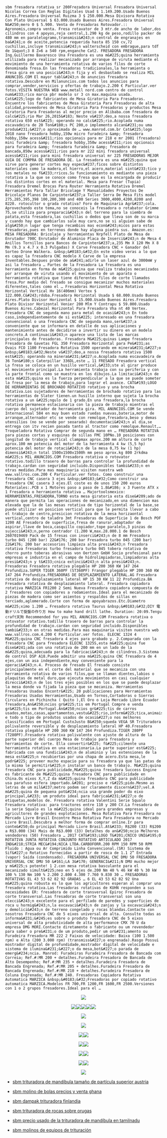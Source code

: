 
```
sbm fresadora rotativa sr 200Frezadora Universal Fresadora Universal Nicolas Correa Con Reglas Digitales Usad $ 1.149.200.Usado Buenos Aires.Fresadora Universal Ruizma 3 $ 250.000.Mesa Divisora Rotativa Con Plato Universal $ 63.000.Usado Buenos Aires.Fresadora Universal N&#250;mero 0 $ 5.900. Venta de Fresadoras Rotovador.:: Agronomis,compra venta. Fresa rotavator de 3 mtr.de ancho de labor,dos cilindros con 4 apoyos,reja central,1.290 kg de peso,rodillo packer de 480 mm en paralelogramo,transmisi&#243;n central de engranajes en ba&#241;o de aceite,potencia requerida hasta 85 150 cv,72 cuchillas,incluye transmisi&#243;n walterscheid con embrague,para tdf de 1&quot;3 8 Z=6 a 540 rpm,enganche Cat2. FRESADORA FRESADORA Ing.Guillermo Bavaresco Una Fresadora es una m&#225;quina herramienta utilizada para realizar mecanizado por arranque de viruta mediante el movimiento de una herramienta rotativa de varios filos de corte denominada fresa.En las fresadoras tradicionales,la herramienta o fresa gira en una posici&#243;n fija y el desbastado se realiza MIL ANUNCIOS.COM El mayor tabl&#243;n de anuncios fresadora rotativa.Descubre en Milanuncios.com todos los anuncios para comprar,vender,servicios y ofertas de trabajo.2.200 € Particular.ver fotos.VISITA NUESTRA WEB www.metall nord.com centro de control num&#233;rico marca pbr modelo sr 3 cn max.maquina usada. Cat&#225;logo de fabricantes de Mesa Giratoria Para Fresadoras. Encuentre los fabricantes de Mesa Giratoria Para Fresadoras de alta calidad,proveedores de Mesa Giratoria Para Fresadoras y productos Mesa Giratoria Para Fresadoras al mejor precio en Alibaba.com fresadora de calc&#225;rio Mar 26,2015&#183; Neste v&#237;deo,a nossa fresadora rotativa 650 est&#225; operando no calc&#225;rio.Acoplada numa escavadeira de 20 Ton&#180;s PC 200,o implemento alcan&#231;ou uma produ&#231;&#227;o aproximada de … www.manrod.com.br Cat&#225;logo 2018 nano fresadora hobby,150w micro furadeira &amp; fresadora hobby,150w acess&#211;rios opcionais para mr 218 e mr 2001 (fresadora) mini furadeira &amp; fresadora hobby,350w acess&#211;rios opcionais para furadeira &amp; fresadora furadeira &amp; fresadora de bancada,850w acess&#211;rios para mr 222 mini fresadora universal acess&#211;rios para mini fresadora universal mr 225 FRESADORAS MEJOR GUIA DE COMPRA DE FRESADORA DE. La fresadora es una m&#225;quina que sirve para generar cortes muy espec&#237;ficos sobre distintos materiales como la madera,el hierro,el acero,material sint&#233;tico y los metales no f&#233;rricos.Su funcionamiento es mediante una pieza rotativa a la que se conoce como fresa que es la encargada de producir los distintos cortes en el material. Mesa para Fresar (Tupia) Fresadora Dremel Brocas Para Router Herramienta Rotativa Dremel Herramientas Para Tallar Bricolage Y Manualidades Proyectos De Bricolaje Planos De Carpinter&#237;a Taller Serra De Mesa Fits model 275,285,395,398 100,200,300 and 400 Series 3000,4000,4200,8200 and 8220. rotocultor o grada rotativa? Foro de Maquinaria Agr&#237;cola. Aprovechando este tema,no se conoceis la fresadora o rotabator Grimme 75,se utiliza para preparaci&#243;n del terreno para la siembra de patata,esta fresadora,las cuchillas o dedos que lleva son de su marca y cuando hay que cambiarlos sale muy caro,no se si alguien sabe de alg&#250;n lugar que tenga recambios mas econ&#243;micos para estas fresadoras,pues en terrenos donde hay alguna piedra sus. Amazon.es: MESA FRESADORA: Bricolaje y herramientas Nrpfell Plato de Mesa de Enrutador 700C Enrutador de Aluminio Placa de Inserci&#243;n de Mesa 4 Anillos Tornillos para Bancos de Carpinter&#237;a,235 Mm X 120 Mm X 8 Mm (9.3 x 4.7 x 0.3 Pulgadas) X Carve Fresadora CNC + Ganador del Sorteo Drone Walkera. &nbsp;&#0183;&#32;En este video veras a lo que es capaz la fresadora CNC modelo X Carve de la empresa Inventables.Despues probe de a&#241;adirle un laser azul de 3000mW y asi la fresadora … Partes de la Fresadora La fresadora es una herramienta en forma de m&#225;quina que realiza trabajos mecanizados por arranque de viruta usando el movimiento de un aparato o herramienta rotativa que tiene diferentes filos de corte llamados fresa.Por medio del fresado se consigue mecanizar muchos materiales diferentes,tales como el … Fresadoras Horizontal Mesa Rotativa Horizontal Vertical Hv 16(406mm) Vertex $ 122.000.C&#243;rdoba.Fresadora Horizontal Usada $ 68.000.Usado Buenos Aires.Plato Divisor Horizontal $ 15.000.Usado Buenos Aires.Fresadora Plato Divisor Horizontal Venier 200 Mlm Y Contrapu $ 59.000.Usado Buenos Aires.Cabezal Horizontal Para Fresadora Vha nt 40 Vertex. Fresadora CNC de segunda mano para metal de ocasi&#243;n En todo caso,independientemente de si est&#225; interesado en una fresadora convencional o una fresadora CNC de segunda mano,ser&#237;a conveniente que se informara en detalle de sus aplicaciones y mantenimiento antes de decidirse a invertir su dinero en un modelo concreto.A continuaci&#243;n aparece una lista de las marcas principales de fresadoras. Fresadora M&#225;quinas Lampe fresadora Fresadora de Gavetas FGL 350 Fresadora Horizontal para Pe&#231;as Ovais FCO 1100 Fresadora Rotativa 1500 operando em minera&#231;&#227;o &nbsp;&#0183;&#32;Neste v&#237;deo,a nossa fresadora rotativa 1500 est&#225; operando na minera&#231;&#227;o.Acoplada numa escavadeira de 36 Ton&#180;s Caterpillar 336DL,este … 11 FRESADO Fresadora vertical La fresa se coloca en un husillo vertical,&#233;ste al girar produce el movimiento principal.La herramienta trabaja con su periferia y con la parte frontal como se muestra en los dibujos.La limitaci&#243;n de esta m&#225;quina es la fuerza perpendicular a la que se puede someter la fresa por la mesa de trabajo,para lograr el avance. CAT&#193;LOGO DE HERRAMIENTAS DE BROCHADO ROTATIVO rotativo y una brocha rotativa.Los sujetadores de herramientas de brochado rotativo para las herramientas de Slater tienen.un husillo interno que sujeta la brocha rotativa a un &#225;ngulo de 1 grado.En una fresadora,la brocha rotativa permanece estacionaria con la pieza de trabajo mientras el cuerpo del sujetador de herramienta gira. MIL ANUNCIOS.COM Se vende Internacional 584 en muy buen estado ruedas nuevas,bateria,motor de arranque,alternador etc se vende con remolque,fresadora,beso y demas utensilios (no se vende por seoarado) documentaci&#243;n al dia,se entrega con itv recien pasada tanto al tractor como remolque.Renault,… Troqueladora Rotativa Comprar de segunda mano en … FRESADORA ROTATIVA para piezas cortas y esquinas de sillas FMC 10PNo.10 posiciones con longitud de trabajo vertical clampmax aprox.200 mm altura de corte aprox.100 mm potencia del motor de la herramienta 4 kw (5,5 hp) potencia del motor de rotaci&#243;n de la mesa 0,75 kw (1 hp) dimensi&#243;n total 1500x1500x1500h mm peso aprox.kg 800 2rkdma m&#225;s MIL ANUNCIOS.COM Fresadora rotativa o rotovator rotativo.todillo trasero de barras para controlar la profundidad de trabajo.cardan con seguridad incluido.Disponibles tambi&#233;n en otras medidas.Para mas maquinaria visiten nuestra web www.vallros.com.200 € Particular.ver fotos. Como construir una fresadora CNC casera 3 ejes &nbsp;&#0183;&#32;Como construir una fresadora CNC casera 3 ejes.El coste es de unos 150 200 euros Materiales:.PCB x 1 Motores paso a paso de 1.8&#186; x 3 Fuente ATX x 1 Fresadora o herramienta rotativa … Majortoolsmexico: HERRAMIENTAS,FRESADORA,TORNO esta mesa giratoria esta dise&#209;ado de manera que permita las operaciones de mecanizado,en una dimencion mas elevada que la de las mesas rotativa de tipo horizontal de la base,se puede utilizar en posicion vertical para que le permita llevar a cabo el trabajo de centro,presicion rotativa de la mesa horizaontal vertical,centro de taladro 3mt Fresadoras de Superficie 1 de Bosch POF 1200 AE Fresadora de superficie,fresa de ranurar,adaptador de aspirar,llave de boca,casquillo copiador,tope paralelo,3 pinzas de sujecci&#243;n,perno centrador (1.200 W,max.28.000.1 de Bosch 2607019469 Pack de 15 fresas con inserci&#243;n de 8 mm Fresadora turbo 045 (200 bar) 22&#176; 200 bar Fresadora turbo 045 (200 bar) 22&#176; 200 bar accesorios limpieza alta presi&#243;n fresadora rotativa fresadoras turbo fresadora turbo 045 tobera rotativa de chorro punto toberas abrasivas von Oertzen GmbH Socio profesional para empresas e industria en el campo de hidrolimpiadoras,limpiadoras alta presi&#243;n y t&#233;cnica extinci&#243;n alta presi&#243;n. Fresadoras Fresadora rotativa plegable HP 200 360 KW 147 264 Profundiza.SUPER TIGER 360PF (ST360PF) Frangor plegable HP 200 360 KW 147 264 Profundiza.FRESADORAS DE DESPLAZAMIENTO LATERAL.AG Fresadora rotativa de desplazamiento lateral HP 15 30 KW 11 22 Profundiza.BA Fresadora rotativa de desplazamiento lateral. Fresadora copiadora rotativa MARZICA FR1200 2 Semi Nueva Fresadora copiadora compuesta de 2 fresadores con copiadores a rodamientos.Ideal para el mecanizado de piezas de madera como ser asientos y respaldos de sillas en terciado,aglomerado.Corte con forma de apoyabrazos.Etc.Diametro m&#225;ximo 1.200 … Fresadora rotativa Taurus &nbsp;&#0183;&#32;DIY 電動ドリルで旋盤の作り方 How to make hand drill lathe. Duration: 20:09.Tengu craft天狗 Recommended for you MIL ANUNCIOS.COM Fresadora rotativa o rotovator rotativo.todillo trasero de barras para controlar la profundidad de trabajo.cardan con seguridad incluido.Disponibles tambi&#233;n en otras medidas.Para mas maquinaria visiten nuestra web www.vallros.com.4.200 € Particular.ver fotos. ELECNC 1324 4 M&#225;quina CNC fresadora 4 ejes para grabado y. 2.Comparada con la fresadora CNC para fresadora ELECNC 1325S,esta m&#225;quina fue dise&#241;ada con una rotativa de 200 mm en un lado de la m&#225;quina,adecuada para la fabricaci&#243;n de cilindros.3.Sistema de control DSP A18.Puede admitir una m&#225;quina CNC fresadora de 4 ejes,con un asa independiente,muy conveniente para la operaci&#243;n.4. Proceso de fresado El fresado consiste principalmente en el corte del material que se mecaniza con una herramienta rotativa de varios filos,que se llaman dientes,labios o plaquitas de metal duro,que ejecuta movimientos en casi cualquier direcci&#243;n de los tres ejes posibles en los que se puede desplazar la mesa donde va fijada la pieza que se mecaniza. Herramientas Fresadoras Usadas Encontr&#225; 20 publicaciones para Herramientas Fresadoras Usadas Herramientas,Usado en Tornos,Cortadoras o Sierras Circulares en Pichincha ( Quito ),El Oro o Loja Mercado Libre Ecuador fresadora,An&#250;ncios gr&#225;tis em Portugal Compre e venda gr&#225;tis em Portugal.An&#250;ncios gr&#225;tis de carros usados,motas,casas,apartamentos,vestu&#225;rio,inform&#225;tica,animais e todo o tipo de produtos usados de ocasi&#227;o nos melhores classificados em Portugal CustoJusto B&#250;squeda VEGA SR Trituradora polivalente reversible y de desplazamiento lateral HP 40.Fresadora rotativa plegable HP 200 360 KW 147 264 Profundiza.TIGER 280PF (T280PF).Fresadora rotativa polivalente con ajuste de altura de la parte superior del cuerpo Mesa de trabajo para fresadora y herramientas de corte. Ella convertir&#225; f&#225;cilmente una herramienta rotativa en una estacionaria.La parte superior est&#225; fabricada con una fundici&#243;n de aluminio y las extensiones de la mesa est&#225;n recubiertas por una chapa de acero.Esta mesa,le podr&#225; proveer mucho espacio para su fresadora ya que las patas de la misma le permitir&#225;n instalar un banco de trabajo. M&#225;quina fresadora CNC para publicidade,M&#225;quina fresadora Success Engine es fabricante de M&#225;quina fresadora CNC para publicidade en China.Os eixos X,Y,Z da m&#225;quina fresadora CNC para publicidade usa parafuso esfera importado.&#201; preciso e r&#225;pido.Mesmo as letras de um mil&#237;metro podem ser claramente discern&#237;vel.A m&#225;quina de pequena pot&#234;ncia usa grande poder do eixo principal,&#233; um produto ideal para fabrica&#231;&#227;o de etiquetas,modelos de. Fresadora rotativa Valentini Serie Squalo Fresadora rotativa: para tractores entre 110 y 200 CV.La fresadora de la serie Squalo es la m&#225;quina ideal para grandes empresas y agricultores de grandes explotaciones. Mesa Rotativa Para Fresadora no Mercado Livre Brasil Encontre Mesa Rotativa Para Fresadora no Mercado Livre Brasil.Descubra a melhor forma de comprar online.Ir para conte&#250;do principal Mercado Livre Brasil.At&#233; R$200 (33) R$200 a R$3.000 (34) Mais de R$3.000 (33) Detalhes do an&#250;ncio Melhores vendedores (50) Fresadora … 2017 CAT&#193;LOGO T&#201;CNICO UNI&#195;O ROTATIVA JUNTA ROTATIVA CONJUNTO ROTATIVO ARTICULADO 2017 IND&#218;STRIA MEC&#194;NICA LTDA.CARBOFORR.200 RPM 150 RPM 50 RPM Fluido : Agua ou Ar Comprimido Linha Convencional.(SR) Sistema de Sif&#227;o Rotativo Fornecidas a partir de rosca de 1.1 2” Entrada (vapor) Saida (condensado). FRESADORA UNIVERSAL CNC DMU 50 FRESADORA UNIVERSAL CNC DMU 50 &#161;LA 3&#170; GENERACI&#211;N DMU mucho mejor y m&#225;s potente! 1 2.con mesa rotativa basculante para el mecanizado simult&#225;neo en 5 ejes de.200 Nm 40 % 46 kW 40 % 30 kW 100 % 130 Nm 100 % 2.200 2.800 4.300 7.760 9.830 30 … FRESADORAS ROTATIVAS EL 43 53 62 82 92 GRADAS … 6 EL 43 53 62 82 92 Una m&#225;quina robusta es lo que los agricultores esperan al comprar una fresadora rotativa.Las fresadoras rotativas de KUHN responden a sus necesidades ER: fresadora de corte transversal Epiroc Fresadora de corte transversal.Las fresadoras de corte transversal son una elecci&#243;n excelente para el perfilado de paredes y superficies de roca u hormig&#243;n,la excavaci&#243;n de zanjas y la excavaci&#243;n y demolici&#243;n de terreno congelado y rocas blandas.Contacte con nosotros Fresadora CNC de 5 eixos universal de alta. Consulte todas as informa&#231;&#245;es sobre o produto fresadora CNC de 5 eixos universal de alta produtividade de alta performance CMX 70 U da empresa DMG MORI.Contacte diretamente o fabricante ou um revendedor para saber o pre&#231;o de um produto,pedir um or&#231;amento ou Furadeira Fresadora MR 222 2 Faixas de velocidade: Baixa (100 1.500 rpm) e Alta (200 3.000 rpm) (transmiss&#227;o engrenada).Rasgo Possui mostrador digital de profundidade,mostrador digital de velocidade e sistema de ilumina&#231;&#227;o da mesa,bot&#227;o parada de emerg&#234;ncia. Manrod: Furadeiras Furadeira Fresadora de Bancada com Correia; Ref.#:MR 200 + detalhes.Furadeira Fresadora de Bancada de Alto Desempenho; Ref.#:MR 235 + detalhes.Furadeira Fresadora de Bancada Engrenada; Ref.#:MR 205 + detalhes.Furadeira Fresadora de Bancada Engrenada; Ref.#:MR 210 + detalhes.Furadeira Fresadora de Coluna Engrenada; Ref.#:MR 240. Fresadoras Copiadora Rotativa Automatica MARZICA &nbsp;&#0183;&#32;Fresadoras por copiado rotativo automatica MARZICA.Modelos FR 700,FR 1200,FR 1600,FR 2500.Versiones con 1 o 2 grupos fresadores.Ideal para el … 
```

<div align="center">

<a href="https://es-crusher.shibang-china.com/github&k=sbm+fresadora+rotativa+sr+200"><img src="https://static.shibang-china.com/es/crusher/logo.jpg"></a>

<a href="https://es-crusher.shibang-china.com/github&k=sbm+fresadora+rotativa+sr+200"><img src="https://static.shibang-china.com/es/crusher/index.jpg"></a><a href="https://es-crusher.shibang-china.com/material.htmlgithub&k=sbm+fresadora+rotativa+sr+200"><img src="https://static.shibang-china.com/es/crusher/material.jpg"></a><a href="https://es-crusher.shibang-china.com/application.htmlgithub&k=sbm+fresadora+rotativa+sr+200"><img src="https://static.shibang-china.com/es/crusher/application.jpg"></a><a href="https://es-crusher.shibang-china.com/aboutus.htmlgithub&k=sbm+fresadora+rotativa+sr+200"><img src="https://static.shibang-china.com/es/crusher/aboutus.jpg"></a><a href="https://es-crusher.shibang-china.com/contact.htmlgithub&k=sbm+fresadora+rotativa+sr+200"><img src="https://static.shibang-china.com/es/crusher/contact.jpg"></a>

<a href="https://es-crusher.shibang-china.com/github&k=sbm+fresadora+rotativa+sr+200"><img src="https://static.shibang-china.com/es/crusher/banner.jpg"></a>

<a href="https://swt.shibang-china.com/github&k=sbm+fresadora+rotativa+sr+200"><img src="https://static.shibang-china.com/es/crusher/text.jpg"></a>

<a href="https://swt.shibang-china.com/github&k=sbm+fresadora+rotativa+sr+200"><img src="https://static.shibang-china.com/es/crusher/chat.jpg"></a><a href="https://es-crusher.shibang-china.com/contact.htmlgithub&k=sbm+fresadora+rotativa+sr+200"><img src="https://static.shibang-china.com/es/crusher/message.jpg"></a>

<a href="https://es-crusher.shibang-china.com/products/pe.htmlgithub&k=sbm+fresadora+rotativa+sr+200"><img src="https://static.shibang-china.com/es/crusher/pe.jpg"></a><a href="https://es-crusher.shibang-china.com/products/pf.htmlgithub&k=sbm+fresadora+rotativa+sr+200"><img src="https://static.shibang-china.com/es/crusher/pf.jpg"></a>

<a href="https://es-crusher.shibang-china.com/products/hpt.htmlgithub&k=sbm+fresadora+rotativa+sr+200"><img src="https://static.shibang-china.com/es/crusher/hpt.jpg"></a><a href="https://es-crusher.shibang-china.com/products/vsi.htmlgithub&k=sbm+fresadora+rotativa+sr+200"><img src="https://static.shibang-china.com/es/crusher/vsi.jpg"></a>

<a href="https://es-crusher.shibang-china.com/products/klv.htmlgithub&k=sbm+fresadora+rotativa+sr+200"><img src="https://static.shibang-china.com/es/crusher/klv.jpg"></a><a href="https://es-crusher.shibang-china.com/products/portable.htmlgithub&k=sbm+fresadora+rotativa+sr+200"><img src="https://static.shibang-china.com/es/crusher/portable.jpg"></a>

<a href="https://swt.shibang-china.com/github&k=sbm+fresadora+rotativa+sr+200"><img src="https://static.shibang-china.com/es/crusher/case.jpg"></a>

</div>


* [sbm trituradora de mandíbula tamaño de partícula superior austria](sbm%20trituradora%20de%20mand%C3%ADbula%20tama%C3%B1o%20de%20part%C3%ADcula%20superior%20austria.md)

* [sbm molino de bolas precios y venta ghana](sbm%20molino%20de%20bolas%20precios%20y%20venta%20ghana.md)

* [sbm dampak trituradora finlandia](sbm%20dampak%20trituradora%20finlandia.md)

* [sbm trituradora de rocas sobre orugas](sbm%20trituradora%20de%20rocas%20sobre%20orugas.md)

* [sbm precio usado de la trituradora de mandíbula en tamilnadu](sbm%20precio%20usado%20de%20la%20trituradora%20de%20mand%C3%ADbula%20en%20tamilnadu.md)

* [sbm molinos de equipos de trituración](sbm%20molinos%20de%20equipos%20de%20trituraci%C3%B3n.md)